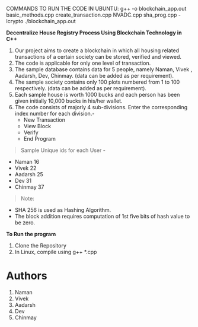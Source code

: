 COMMANDS TO RUN THE CODE IN UBUNTU:
g++ -o blockchain_app.out basic_methods.cpp create_transaction.cpp NVADC.cpp sha_prog.cpp -lcrypto
./blockchain_app.out


**Decentralize House Registry Process Using Blockchain Technology in C++**

1) Our project aims to create a blockchain in which all housing related transactions of a certain society can be stored, verified and viewed.
2) The code is applicable for only one level of transaction.
3) The sample database contains data for 5 people, namely Naman, Vivek , Aadarsh, Dev, Chinmay. (data can be added as per requirement).
4) The sample society contains only 100 plots numbered from 1 to 100 respectively. (data can be added as per requirement).
5) Each sample house is worth 1000 bucks and each person has been given initially 10,000 bucks in his/her wallet.
6) The code consists of majorly 4 sub-divisions. Enter the corresponding index number for each division.- 
   - New Transaction 
   - View Block
   - Verify
   - End Program
      
> Sample Unique ids for each User - 
- Naman  16
- Vivek  22
- Aadarsh  25
- Dev  31 
- Chinmay  37

> Note:
- SHA 256 is used as Hashing Algorithm.
- The block addition requires computation of 1st five bits of hash value to be zero.

**To Run the program**
1. Clone the Repository
2. In Linux, compile using g++ *.cpp

# Authors
   1. Naman 
   2. Vivek
   3. Aadarsh
   4. Dev
   5. Chinmay
